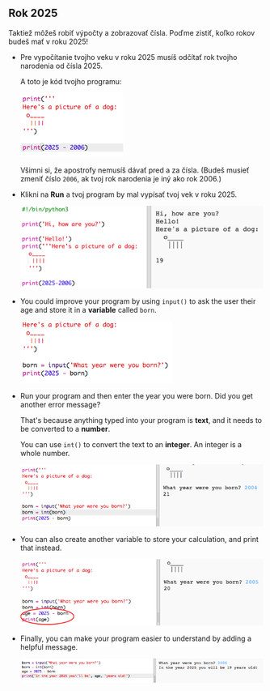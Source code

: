 ## Rok 2025

Taktiež môžeš robiť výpočty a zobrazovať čísla. Poďme zistiť, koľko rokov budeš mať v roku 2025!

+ Pre vypočítanie tvojho veku v roku 2025 musíš odčítať rok tvojho narodenia od čísla 2025.
    
    A toto je kód tvojho programu:
    
    ![screenshot](images/me-calc.png)
    
    Všimni si, že apostrofy nemusíš dávať pred a za čísla. (Budeš musieť zmeniť číslo `2006`, ak tvoj rok narodenia je iný ako rok 2006.)

+ Klikni na **Run** a tvoj program by mal vypísať tvoj vek v roku 2025.
    
    ![screenshot](images/me-calc-run.png)

+ You could improve your program by using `input()` to ask the user their age and store it in a **variable** called `born`.
    
    ![screenshot](images/me-input.png)

+ Run your program and then enter the year you were born. Did you get another error message?
    
    That's because anything typed into your program is **text**, and it needs to be converted to a **number**.
    
    You can use `int()` to convert the text to an **integer**. An integer is a whole number.
    
    ![screenshot](images/me-input-test.png)

+ You can also create another variable to store your calculation, and print that instead.
    
    ![screenshot](images/me-result-variable.png)

+ Finally, you can make your program easier to understand by adding a helpful message.
    
    ![screenshot](images/me-message.png)